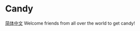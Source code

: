 # Candy
[简体中文](https://github.com/tutuoo/Candy/blob/master/README.md)
Welcome friends from all over the world to get candy!

